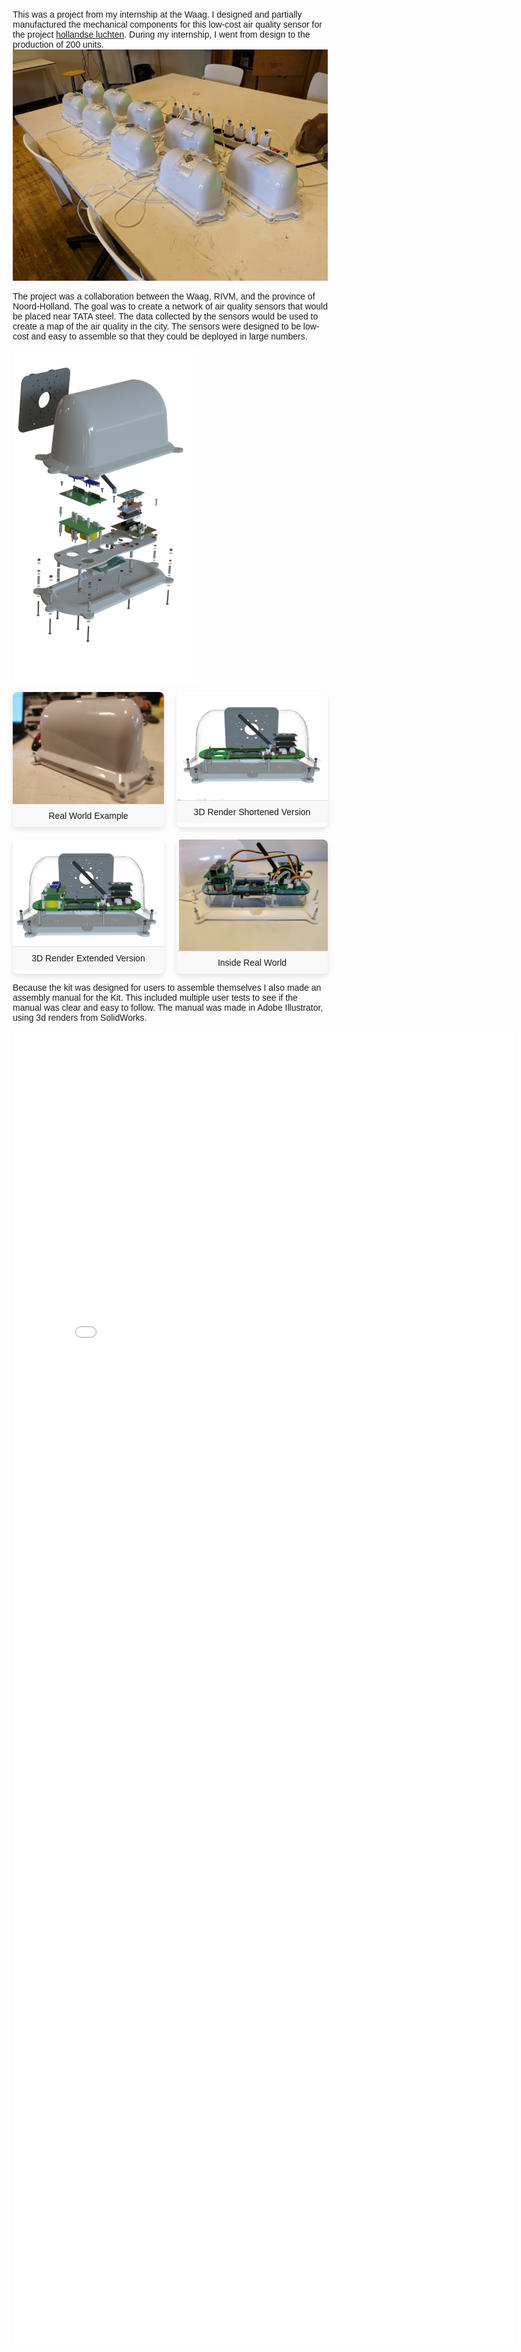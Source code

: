 This was a project from my internship at the Waag. I designed and partially manufactured the mechanical components for this low-cost air quality sensor for the project [hollandse luchten](https://hollandse-luchten.org/). During my internship, I went from design to the production of 200 units. 
![alt text](image_21.png)

The project was a collaboration between the Waag, RIVM, and the province of Noord-Holland. The goal was to create a network of air quality sensors that would be placed near TATA steel. The data collected by the sensors would be used to create a map of the air quality in the city. The sensors were designed to be low-cost and easy to assemble so that they could be deployed in large numbers.

![alt text](image.png)
<!DOCTYPE html>
<html lang="en">
<head>
    <meta charset="UTF-8">
    <meta name="viewport" content="width=device-width, initial-scale=1.0">
    <title>Image Layout</title>
    <style>
        body {
            font-family: Arial, sans-serif;
            margin: 20px;
        }
        .container {
            display: flex;
            flex-wrap: wrap;
            gap: 20px;
        }
        .image-box {
            flex: 1 1 calc(50% - 20px);
            box-shadow: 0 4px 8px rgba(0, 0, 0, 0.1);
            border-radius: 8px;
            overflow: hidden;
            text-align: center;
        }
        .image-box img {
            width: 100%;
            height: auto;
            display: block;
        }
        .caption {
            padding: 10px;
            background-color: #f8f8f8;
            border-top: 1px solid #ddd;
        }
    </style>
</head>
<body>
    <div class="container">
        <div class="image-box">
            <img src="image_16.png" alt="real world example">
            <div class="caption">Real World Example</div>
        </div>
        <div class="image-box">
            <img src="image_17.png" alt="3d render shortened version">
            <div class="caption">3D Render Shortened Version</div>
        </div>
        <div class="image-box">
            <img src="image_18.png" alt="3d render extended version">
            <div class="caption">3D Render Extended Version</div>
        </div>
        <div class="image-box">
            <img src="image_20.png" alt="Inside real world">
            <div class="caption">Inside Real World</div>
        </div>
    </div>

Because the kit was designed for users to assemble themselves I also made an assembly manual for the Kit. This included multiple user tests to see if the manual was clear and easy to follow. The manual was made in Adobe Illustrator, using 3d renders from SolidWorks.

<embed src="manual_0506_test_read (1).pdf" width="800px" height="2100px" />

</body>
</html>
